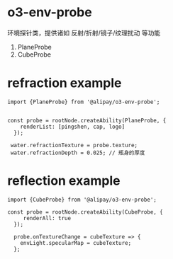 # o3-env-probe
环境探针类，提供诸如 反射/折射/镜子/纹理扰动 等功能

1. PlaneProbe
2. CubeProbe

# refraction example
```
import {PlaneProbe} from '@alipay/o3-env-probe';


const probe = rootNode.createAbility(PlaneProbe, {
    renderList: [pingshen, cap, logo]
  });

 water.refractionTexture = probe.texture;
 water.refractionDepth = 0.025; // 瓶身的厚度
```


# reflection example
```
import {CubeProbe} from '@alipay/o3-env-probe';

const probe = rootNode.createAbility(CubeProbe, {
     renderAll: true
  });

  probe.onTextureChange = cubeTexture => {
    envLight.specularMap = cubeTexture;
  };

```

